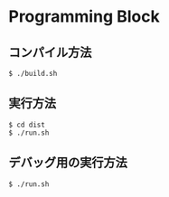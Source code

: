 Programming Block
===============

コンパイル方法
---------------

    $ ./build.sh

実行方法
---------------

    $ cd dist
    $ ./run.sh

デバッグ用の実行方法
---------------

    $ ./run.sh

